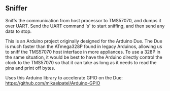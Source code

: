 ## Sniffer

Sniffs the communication from host processor to TMS57070, and dumps it over UART. Send the UART command 's' to start sniffing, and then send any data to stop.

This is an Arduino project originally designed for the Arduino Due. The Due is much faster than the ATmega328P found in legacy Arduinos, allowing us to sniff the TMS57070 host interface in more appliances. To use a 328P in the same situation, it would be best to have the Arduino directly control the clock to the TMS57070 so that it can take as long as it needs to read the pins and print off bytes.

Uses this Arduino library to accelerate GPIO on the Due: https://github.com/mikaelpatel/Arduino-GPIO
